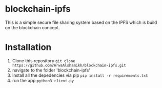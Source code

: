# blockchain-ipfs
This is a simple secure file sharing system based on the IPFS which is build on the blockchain concept.

# Installation
1. Clone this repository `git clone https://github.com/ArwaAlshamikh/blockchain-ipfs.git`
2. navigate to the folder 'blockchain-ipfs'
3. install all the depedencies via pip `pip install -r requirements.txt`
4. run the app `python3 client.py`
